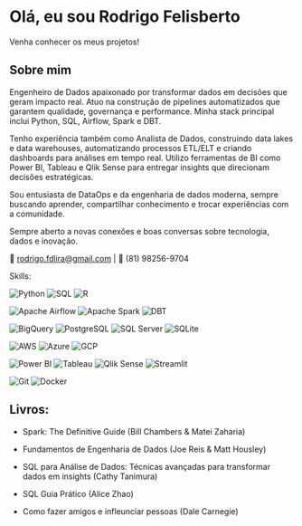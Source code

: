 # Olá, eu sou Rodrigo Felisberto

Venha conhecer os meus projetos!

## Sobre mim

Engenheiro de Dados apaixonado por transformar dados em decisões que geram impacto real. Atuo na construção de pipelines automatizados que garantem qualidade, governança e performance. Minha stack principal inclui Python, SQL, Airflow, Spark e DBT.

Tenho experiência também como Analista de Dados, construindo data lakes e data warehouses, automatizando processos ETL/ELT e criando dashboards para análises em tempo real. Utilizo ferramentas de BI como Power BI, Tableau e Qlik Sense para entregar insights que direcionam decisões estratégicas.

Sou entusiasta de DataOps e da engenharia de dados moderna, sempre buscando aprender, compartilhar conhecimento e trocar experiências com a comunidade.

Sempre aberto a novas conexões e boas conversas sobre tecnologia, dados e inovação.

📧 rodrigo.fdlira@gmail.com | 📱 (81) 98256-9704

Skills:

![Python](https://img.shields.io/badge/Python-3776AB?style=for-the-badge&logo=python&logoColor=white)
![SQL](https://img.shields.io/badge/SQL-4479A1?style=for-the-badge&logoColor=white)
![R](https://img.shields.io/badge/R-276DC3?style=for-the-badge&logo=r&logoColor=white)

![Apache Airflow](https://img.shields.io/badge/Apache%20Airflow-017CEE?style=for-the-badge&logo=apache-airflow&logoColor=white)
![Apache Spark](https://img.shields.io/badge/Apache%20Spark-E25A1C?style=for-the-badge&logo=apache-spark&logoColor=white)
![DBT](https://img.shields.io/badge/DBT-FF6B35?style=for-the-badge&logo=dbt&logoColor=white)

![BigQuery](https://img.shields.io/badge/BigQuery-4285F4?style=for-the-badge&logo=google-cloud&logoColor=white)
![PostgreSQL](https://img.shields.io/badge/PostgreSQL-336791?style=for-the-badge&logo=postgresql&logoColor=white)
![SQL Server](https://img.shields.io/badge/SQL%20Server-CC2927?style=for-the-badge&logo=microsoft-sql-server&logoColor=white)
![SQLite](https://img.shields.io/badge/SQLite-003B57?style=for-the-badge&logo=sqlite&logoColor=white)

![AWS](https://img.shields.io/badge/AWS-232F3E?style=for-the-badge&logo=amazon-aws&logoColor=white)
![Azure](https://img.shields.io/badge/Azure-0078D4?style=for-the-badge&logo=microsoft-azure&logoColor=white)
![GCP](https://img.shields.io/badge/GCP-4285F4?style=for-the-badge&logo=google-cloud&logoColor=white)

![Power BI](https://img.shields.io/badge/Power%20BI-F2C811?style=for-the-badge&logo=power-bi&logoColor=black)
![Tableau](https://img.shields.io/badge/Tableau-E97627?style=for-the-badge&logo=tableau&logoColor=white)
![Qlik Sense](https://img.shields.io/badge/Qlik%20Sense-009848?style=for-the-badge&logoColor=white)
![Streamlit](https://img.shields.io/badge/Streamlit-FF4B4B?style=for-the-badge&logo=streamlit&logoColor=white)

![Git](https://img.shields.io/badge/Git-F05032?style=for-the-badge&logo=git&logoColor=white)
![Docker](https://img.shields.io/badge/Docker-2496ED?style=for-the-badge&logo=docker&logoColor=white)

## Livros:
* Spark: The Definitive Guide (Bill Chambers & Matei Zaharia)

* Fundamentos de Engenharia de Dados (Joe Reis & Matt Housley)
  
* SQL para Análise de Dados: Técnicas avançadas para transformar dados em insights (Cathy Tanimura)
  
* SQL Guia Prático (Alice Zhao)
  
* Como fazer amigos e infleunciar pessoas (Dale Carnegie)
